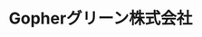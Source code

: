 ---
key: example-green
title: Gopherグリーン株式会社
category: green
order: 1
logo: /images/partners/logo-example.png
lang: ja
---